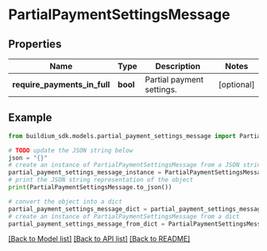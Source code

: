 # PartialPaymentSettingsMessage


## Properties

Name | Type | Description | Notes
------------ | ------------- | ------------- | -------------
**require_payments_in_full** | **bool** | Partial payment settings. | [optional] 

## Example

```python
from buildium_sdk.models.partial_payment_settings_message import PartialPaymentSettingsMessage

# TODO update the JSON string below
json = "{}"
# create an instance of PartialPaymentSettingsMessage from a JSON string
partial_payment_settings_message_instance = PartialPaymentSettingsMessage.from_json(json)
# print the JSON string representation of the object
print(PartialPaymentSettingsMessage.to_json())

# convert the object into a dict
partial_payment_settings_message_dict = partial_payment_settings_message_instance.to_dict()
# create an instance of PartialPaymentSettingsMessage from a dict
partial_payment_settings_message_from_dict = PartialPaymentSettingsMessage.from_dict(partial_payment_settings_message_dict)
```
[[Back to Model list]](../README.md#documentation-for-models) [[Back to API list]](../README.md#documentation-for-api-endpoints) [[Back to README]](../README.md)


